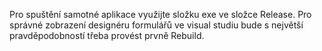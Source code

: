 Pro spuštění samotné aplikace využijte složku exe ve složce Release.
Pro správné zobrazení designéru formulářů ve visual studiu bude s největší pravděpodobností třeba provést prvně Rebuild.
